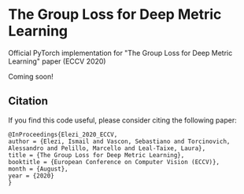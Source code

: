 # The Group Loss for Deep Metric Learning
Official PyTorch implementation for "The Group Loss for Deep Metric Learning" paper (ECCV 2020)

Coming soon!

## Citation

If you find this code useful, please consider citing the following paper:

````
@InProceedings{Elezi_2020_ECCV,
author = {Elezi, Ismail and Vascon, Sebastiano and Torcinovich, Alessandro and Pelillo, Marcello and Leal-Taixe, Laura},
title = {The Group Loss for Deep Metric Learning},
booktitle = {European Conference on Computer Vision (ECCV)},
month = {August},
year = {2020}
}
````
